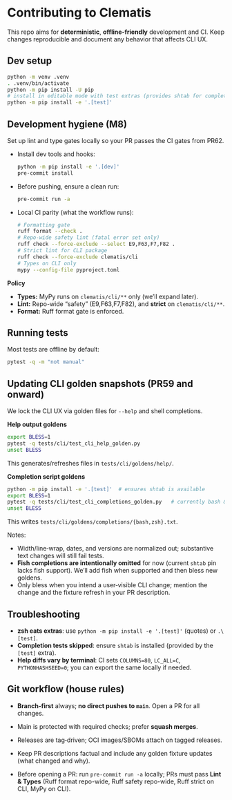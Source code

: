 

# Contributing to Clematis

This repo aims for **deterministic**, **offline‑friendly** development and CI. Keep changes reproducible and document any behavior that affects CLI UX.

## Dev setup

```bash
python -m venv .venv
. .venv/bin/activate
python -m pip install -U pip
# install in editable mode with test extras (provides shtab for completion goldens)
python -m pip install -e '.[test]'
```

## Development hygiene (M8)

Set up lint and type gates locally so your PR passes the CI gates from PR62.

- Install dev tools and hooks:

  ```bash
  python -m pip install -e '.[dev]'
  pre-commit install
  ```

- Before pushing, ensure a clean run:

  ```bash
  pre-commit run -a
  ```

- Local CI parity (what the workflow runs):

  ```bash
  # Formatting gate
  ruff format --check .
  # Repo-wide safety lint (fatal error set only)
  ruff check --force-exclude --select E9,F63,F7,F82 .
  # Strict lint for CLI package
  ruff check --force-exclude clematis/cli
  # Types on CLI only
  mypy --config-file pyproject.toml
  ```

**Policy**
- **Types:** MyPy runs on `clematis/cli/**` only (we’ll expand later).
- **Lint:** Repo-wide “safety” (E9,F63,F7,F82), and **strict** on `clematis/cli/**`.
- **Format:** Ruff format gate is enforced.

## Running tests

Most tests are offline by default:
```bash
pytest -q -m "not manual"
```

## Updating CLI golden snapshots (PR59 and onward)

We lock the CLI UX via golden files for `--help` and shell completions.

**Help output goldens**
```bash
export BLESS=1
pytest -q tests/cli/test_cli_help_golden.py
unset BLESS
```
This generates/refreshes files in `tests/cli/goldens/help/`.

**Completion script goldens**
```bash
python -m pip install -e '.[test]'  # ensures shtab is available
export BLESS=1
pytest -q tests/cli/test_cli_completions_golden.py   # currently bash & zsh only
unset BLESS
```
This writes `tests/cli/goldens/completions/{bash,zsh}.txt`.

Notes:
- Width/line‑wrap, dates, and versions are normalized out; substantive text changes will still fail tests.
- **Fish completions are intentionally omitted** for now (current `shtab` pin lacks fish support). We’ll add fish when supported and then bless new goldens.
- Only bless when you intend a user‑visible CLI change; mention the change and the fixture refresh in your PR description.

## Troubleshooting

- **zsh eats extras**: use `python -m pip install -e '.[test]'` (quotes) or `.\[test]`.
- **Completion tests skipped**: ensure `shtab` is installed (provided by the `[test]` extra).
- **Help diffs vary by terminal**: CI sets `COLUMNS=80`, `LC_ALL=C`, `PYTHONHASHSEED=0`; you can export the same locally if needed.

## Git workflow (house rules)

- **Branch‑first** always; **no direct pushes to `main`**. Open a PR for all changes.
- Main is protected with required checks; prefer **squash merges**.
- Releases are tag‑driven; OCI images/SBOMs attach on tagged releases.
- Keep PR descriptions factual and include any golden fixture updates (what changed and why).

- Before opening a PR: run `pre-commit run -a` locally; PRs must pass **Lint & Types** (Ruff format repo-wide, Ruff safety repo-wide, Ruff strict on CLI, MyPy on CLI).
